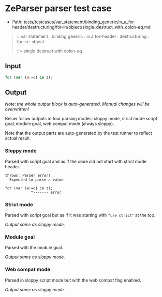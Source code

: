 # ZeParser parser test case

- Path: tests/testcases/var_statement/binding_generic/in_a_for-header/destructuring/for-in/object/single_destruct_with_colon-eq.md

> :: var statement : binding generic : in a for-header : destructuring : for-in : object
>
> ::> single destruct with colon-eq

## Input

`````js
for (var {a:=c} in z);
`````

## Output

_Note: the whole output block is auto-generated. Manual changes will be overwritten!_

Below follow outputs in four parsing modes: sloppy mode, strict mode script goal, module goal, web compat mode (always sloppy).

Note that the output parts are auto-generated by the test runner to reflect actual result.

### Sloppy mode

Parsed with script goal and as if the code did not start with strict mode header.

`````
throws: Parser error!
  Expected to parse a value

for (var {a:=c} in z);
            ^------- error
`````

### Strict mode

Parsed with script goal but as if it was starting with `"use strict"` at the top.

_Output same as sloppy mode._

### Module goal

Parsed with the module goal.

_Output same as sloppy mode._

### Web compat mode

Parsed in sloppy script mode but with the web compat flag enabled.

_Output same as sloppy mode._
